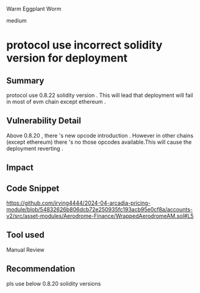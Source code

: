 Warm Eggplant Worm

medium

# protocol use incorrect solidity version for deployment

## Summary
protocol use 0.8.22 solidity version . This will lead that deployment will fail in most of evm chain except ethereum .
## Vulnerability Detail
Above 0.8.20  , there 's new opcode introduction . However in other chains (except ethereum) there 's no those opcodes available.This will cause the deployment reverting .
## Impact

## Code Snippet
https://github.com/irving4444/2024-04-arcadia-pricing-module/blob/54832626b806dcb72e250935fc193acb95e0cf8a/accounts-v2/src/asset-modules/Aerodrome-Finance/WrappedAerodromeAM.sol#L5
## Tool used

Manual Review

## Recommendation
pls use below 0.8.20 solidity versions